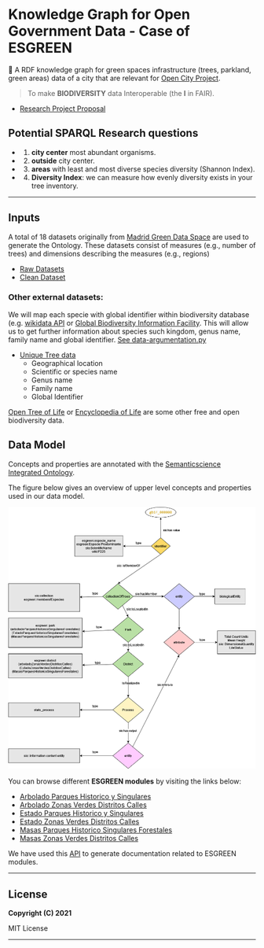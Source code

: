 # Knowledge Graph for Open Government Data - Case of ESGREEN
🌲 A RDF knowledge graph for green spaces infrastructure (trees, parkland, green areas) data of a city that are relevant for [Open City Project](https://github.com/CiudadesAbiertas). 


> To make **BIODIVERSITY** data Interoperable (the <b>I</b> in FAIR).

- [Research Project Proposal](documents/abstract.pdf)

## Potential SPARQL Research questions
* 1. **city center** most abundant organisms.
* 2. **outside** city center.
* 3. **areas** with least and most diverse species  diversity (Shannon Index).
* 4. **Diversity Index**:  we can measure how evenly diversity exists in your tree inventory.
---

## Inputs
A total of 18 datasets originally from [Madrid Green Data Space](https://mgds.oeg.fi.upm.es/datasets.html) are used to generate the Ontology. These datasets consist of measures (e.g., number of trees) and dimensions describing the measures (e.g., regions)

- [Raw Datasets](https://github.com/carlosug/opengov-kg/tree/main/etl/data/inputs)
- [Clean Dataset](https://github.com/carlosug/opengov-kg/tree/main/etl/data/inputs/preprocessing)

### Other external datasets:
We will map each specie with global identifier within biodiversity database (e.g. [wikidata API](https://www.wikidata.org/w/api.php?action=wbsearchentities&search=pinus&language=en) or [Global Biodiversity Information Facility](https://www.gbif.org/species/2684241). This will allow us to get further information about species such kingdom, genus name, family name and global identifier. [See data-argumentation.py](https://github.com/carlosug/opengov-kg/blob/main/etl/data-argumentation.py)


- [Unique Tree data](https://github.com/carlosug/opengov-kg/blob/main/etl/data/inputs/preprocessing/normalized.csv)
    + Geographical location
    + Scientific or species name
    + Genus name
    + Family name
    + Global Identifier

[Open Tree of Life](https://opentreeoflife.github.io/) or [Encyclopedia of Life](https://eol.org/) are some other free and open biodiversity data.

## Data Model
Concepts and properties are annotated with the [Semanticscience  Integrated Ontology](https://bioportal.bioontology.org/ontologies/SIO/).

The figure below gives an overview of upper level concepts and properties used in our data model.

<p align="center"> 
	<img src="images/diagram-complex2.png"> 
</p> 

You can browse different **ESGREEN modules** by visiting the links below:

* [Arbolado Parques Historico y Singulares](notebooks/1-ArboladoParquesHistoricosSingularesForestales.md)
* [Arbolado Zonas Verdes Distritos Calles](notebooks/2-ArboladoZonasVerdesDistritosCalles.md)
* [Estado Parques Historico y Singulares](notebooks/3-EstadoParquesHistoricoSingularesForestales.md)
* [Estado Zonas Verdes Distritos Calles](notebooks/4-EstadoZonasVerdesDistritosCalles.md)
* [Masas Parques Historico Singulares Forestales](notebooks/5-MasasParquesHistoricoSingularesForestales.md)
* [Masas Zonas Verdes Distritos Calles](notebooks/6-MasasZonasVerdesDistritosCalles.md)

We have used this [API](http://ejprd.fair-dtls.surf-hosted.nl:5000/) to generate documentation related to ESGREEN modules.


---
## License

**Copyright (C) 2021**

MIT License 

---
